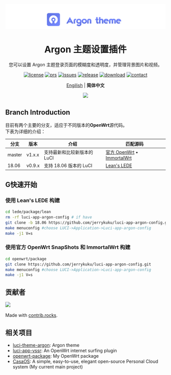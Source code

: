 <!-- markdownlint-configure-file {
  "MD013": {
    "code_blocks": false,
    "tables": false,
    "line_length":200
  },
  "MD033": false,
  "MD041": false
} -->

[license]: /LICENSE
[license-badge]: https://img.shields.io/github/license/jerrykuku/luci-app-argon-config?style=flat-square&a=1
[prs]: https://github.com/jerrykuku/luci-app-argon-config/pulls
[prs-badge]: https://img.shields.io/badge/PRs-welcome-brightgreen.svg?style=flat-square
[issues]: https://github.com/jerrykuku/luci-app-argon-config/issues/new
[issues-badge]: https://img.shields.io/badge/Issues-welcome-brightgreen.svg?style=flat-square
[release]: https://github.com/jerrykuku/luci-app-argon-config/releases
[release-badge]: https://img.shields.io/github/v/release/jerrykuku/luci-app-argon-config?include_prereleases&style=flat-square
[download]: https://github.com/jerrykuku/luci-app-argon-config/releases
[download-badge]: https://img.shields.io/github/downloads/jerrykuku/luci-app-argon-config/total?style=flat-square
[contact]: https://t.me/jerryk6
[contact-badge]: https://img.shields.io/badge/Contact-telegram-blue?style=flat-square
[en-us-link]: /README.md
[zh-cn-link]: /README_ZH.md
[en-us-release-log]: /RELEASE.md
[zh-cn-release-log]: /RELEASE_ZH.md
[config-link]: https://github.com/jerrykuku/luci-app-argon-config/releases
[lede]: https://github.com/coolsnowwolf/lede
[official]: https://github.com/openwrt/openwrt
[immortalwrt]: https://github.com/immortalwrt/immortalwrt

<div align="center">
<img src="https://raw.githubusercontent.com/jerrykuku/staff/master/argon_title4.svg">

# Argon 主题设置插件

您可以设置 Argon 主题登录页面的模糊度和透明度，并管理背景图片和视频。

[![license][license-badge]][license]
[![prs][prs-badge]][prs]
[![issues][issues-badge]][issues]
[![release][release-badge]][release]
[![download][download-badge]][download]
[![contact][contact-badge]][contact]

[Engilish][en-us-link] |
**简体中文**

<img src="https://raw.githubusercontent.com/jerrykuku/staff/master/argon2.gif">
</div>

## Branch Introduction

目前有两个主要的分支，适应于不同版本的**OpenWrt**源代码。  
下表为详细的介绍：


| 分支   | 版本   | 介绍                        | 匹配源码                                              |
| ------ | ------ | --------------------------- | ----------------------------------------------------- |
| master | v1.x.x | 支持最新和比较新版本的 LuCI | [官方 OpenWrt][official] • [ImmortalWrt][immortalwrt] |
| 18.06  | v0.9.x | 支持 18.06 版本的 LuCI      | [Lean's LEDE][lede]                                                 |

## G快速开始

### 使用 Lean's LEDE 构建

```bash
cd lede/package/lean
rm -rf luci-app-argon-config # if have
git clone -b 18.06 https://github.com/jerrykuku/luci-app-argon-config.git luci-app-argon-config
make menuconfig #choose LUCI->Application->Luci-app-argon-config
make -j1 V=s
```

### 使用官方 OpenWrt SnapShots 和 ImmortalWrt 构建

```bash
cd openwrt/package
git clone https://github.com/jerrykuku/luci-app-argon-config.git
make menuconfig #choose LUCI->Application->Luci-app-argon-config
make -j1 V=s
```

## 贡献者

<a href="https://github.com/jerrykuku/luci-app-argon-config/graphs/contributors">
  <img src="https://contrib.rocks/image?repo=jerrykuku/luci-app-argon-config" />
</a>

Made with [contrib.rocks](https://contrib.rocks).

## 相关项目

- [luci-theme-argon](https://github.com/jerrykuku/luci-theme-argon): Argon theme
- [luci-app-vssr](https://github.com/jerrykuku/luci-app-vssr): An OpenWrt internet surfing plugin
- [openwrt-package](https://github.com/jerrykuku/openwrt-package): My OpenWrt package
- [CasaOS](https://github.com/IceWhaleTech/CasaOS): A simple, easy-to-use, elegant open-source Personal Cloud system (My current main project)